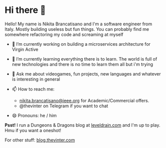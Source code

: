 # Hi there 👋
Hello! My name is Nikita Brancatisano and I'm a software engineer from Italy. Mostly building useless but fun things. You can probably find me somewhere refactoring my code and screaming at myself

- 🔭 I’m currently working on building a microservices architecture for Virgin Active
- 🌱 I’m currently learning everything there is to learn. The world is full of new technologies and there is no time to learn them all but i'm trying

- 💬 Ask me about videogames, fun projects, new languages and whatever is interesting in general

- 📫 How to reach me: 
  * nikita.brancatisano@ieee.org for Academic/Commercial offers. 
  * @thevinter on Telegram if you want to chat
  
- 😄 Pronouns: he / him


**Psst!** I run a Dungeons & Dragons blog at [leveldrain.com](https://leveldrain.com) and I'm up to play. Hmu if you want a oneshot!

For other stuff: [blog.thevinter.com](blog.thevinter.com)
